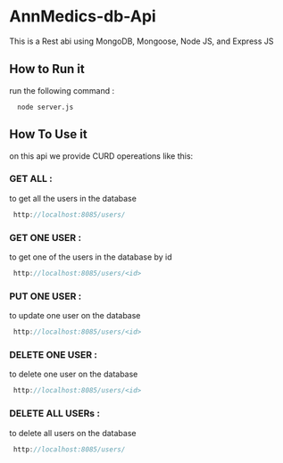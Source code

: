 ﻿# AnnMedics-db-Api
 
This is a Rest abi using MongoDB, Mongoose, Node JS, and Express JS
 
 ## How to Run it
 
run the following command :
 
```
  node server.js
```

## How To Use it

on this api we provide CURD opereations like this:

### GET ALL :

to get all the users in the database

```c
 http://localhost:8085/users/
```


### GET ONE USER :

to get one of the users in the database by id 

```c
 http://localhost:8085/users/<id>
```

### PUT ONE USER :

to update one user on the database

```c
 http://localhost:8085/users/<id>
```

### DELETE ONE USER :

to delete one user on the database

```c
 http://localhost:8085/users/<id>
```

### DELETE ALL USERs :

to delete all users on the database

```c
 http://localhost:8085/users/
```
